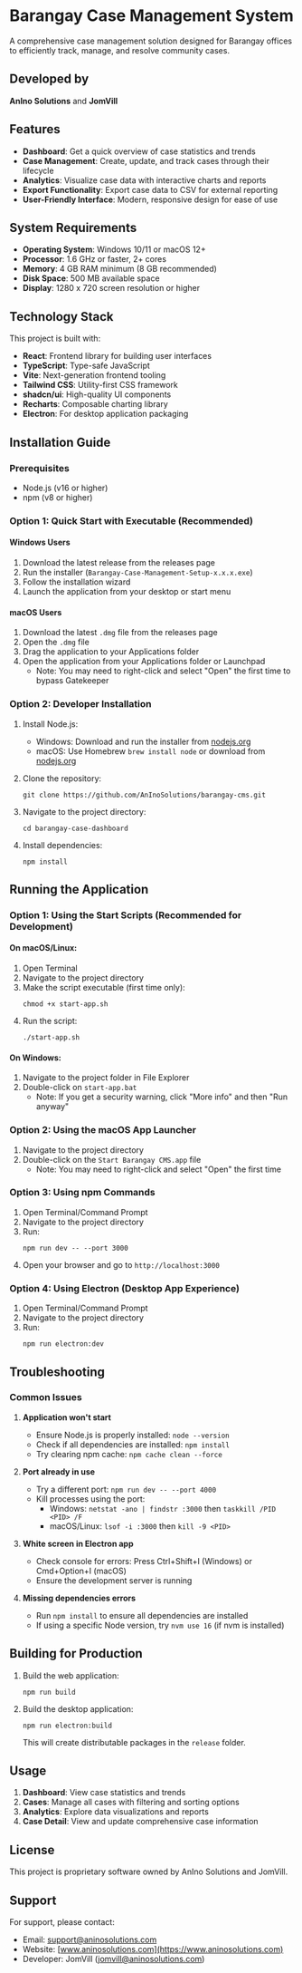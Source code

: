 # Barangay Case Management System

A comprehensive case management solution designed for Barangay offices to efficiently track, manage, and resolve community cases.

## Developed by

**AnIno Solutions** and **JomVill**

## Features

- **Dashboard**: Get a quick overview of case statistics and trends
- **Case Management**: Create, update, and track cases through their lifecycle
- **Analytics**: Visualize case data with interactive charts and reports
- **Export Functionality**: Export case data to CSV for external reporting
- **User-Friendly Interface**: Modern, responsive design for ease of use

## System Requirements

- **Operating System**: Windows 10/11 or macOS 12+
- **Processor**: 1.6 GHz or faster, 2+ cores
- **Memory**: 4 GB RAM minimum (8 GB recommended)
- **Disk Space**: 500 MB available space
- **Display**: 1280 x 720 screen resolution or higher

## Technology Stack

This project is built with:

- **React**: Frontend library for building user interfaces
- **TypeScript**: Type-safe JavaScript
- **Vite**: Next-generation frontend tooling
- **Tailwind CSS**: Utility-first CSS framework
- **shadcn/ui**: High-quality UI components
- **Recharts**: Composable charting library
- **Electron**: For desktop application packaging

## Installation Guide

### Prerequisites

- Node.js (v16 or higher)
- npm (v8 or higher)

### Option 1: Quick Start with Executable (Recommended)

#### Windows Users
1. Download the latest release from the releases page
2. Run the installer (`Barangay-Case-Management-Setup-x.x.x.exe`)
3. Follow the installation wizard
4. Launch the application from your desktop or start menu

#### macOS Users
1. Download the latest `.dmg` file from the releases page
2. Open the `.dmg` file
3. Drag the application to your Applications folder
4. Open the application from your Applications folder or Launchpad
   - Note: You may need to right-click and select "Open" the first time to bypass Gatekeeper

### Option 2: Developer Installation

1. Install Node.js:
   - Windows: Download and run the installer from [nodejs.org](https://nodejs.org/)
   - macOS: Use Homebrew `brew install node` or download from [nodejs.org](https://nodejs.org/)

2. Clone the repository:
   ```
   git clone https://github.com/AnInoSolutions/barangay-cms.git
   ```

3. Navigate to the project directory:
   ```
   cd barangay-case-dashboard
   ```

4. Install dependencies:
   ```
   npm install
   ```

## Running the Application

### Option 1: Using the Start Scripts (Recommended for Development)

#### On macOS/Linux:
1. Open Terminal
2. Navigate to the project directory
3. Make the script executable (first time only):
   ```
   chmod +x start-app.sh
   ```
4. Run the script:
   ```
   ./start-app.sh
   ```
   
#### On Windows:
1. Navigate to the project folder in File Explorer
2. Double-click on `start-app.bat`
   - Note: If you get a security warning, click "More info" and then "Run anyway"

### Option 2: Using the macOS App Launcher

1. Navigate to the project directory
2. Double-click on the `Start Barangay CMS.app` file
   - Note: You may need to right-click and select "Open" the first time

### Option 3: Using npm Commands

1. Open Terminal/Command Prompt
2. Navigate to the project directory
3. Run:
   ```
   npm run dev -- --port 3000
   ```
4. Open your browser and go to `http://localhost:3000`

### Option 4: Using Electron (Desktop App Experience)

1. Open Terminal/Command Prompt
2. Navigate to the project directory
3. Run:
   ```
   npm run electron:dev
   ```

## Troubleshooting

### Common Issues

1. **Application won't start**
   - Ensure Node.js is properly installed: `node --version`
   - Check if all dependencies are installed: `npm install`
   - Try clearing npm cache: `npm cache clean --force`

2. **Port already in use**
   - Try a different port: `npm run dev -- --port 4000`
   - Kill processes using the port:
     - Windows: `netstat -ano | findstr :3000` then `taskkill /PID <PID> /F`
     - macOS/Linux: `lsof -i :3000` then `kill -9 <PID>`

3. **White screen in Electron app**
   - Check console for errors: Press Ctrl+Shift+I (Windows) or Cmd+Option+I (macOS)
   - Ensure the development server is running

4. **Missing dependencies errors**
   - Run `npm install` to ensure all dependencies are installed
   - If using a specific Node version, try `nvm use 16` (if nvm is installed)

## Building for Production

1. Build the web application:
   ```
   npm run build
   ```

2. Build the desktop application:
   ```
   npm run electron:build
   ```
   This will create distributable packages in the `release` folder.

## Usage

1. **Dashboard**: View case statistics and trends
2. **Cases**: Manage all cases with filtering and sorting options
3. **Analytics**: Explore data visualizations and reports
4. **Case Detail**: View and update comprehensive case information

## License

This project is proprietary software owned by AnIno Solutions and JomVill.

## Support

For support, please contact:
- Email: support@aninosolutions.com
- Website: [www.aninosolutions.com](https://www.aninosolutions.com)
- Developer: JomVill (jomvill@aninosolutions.com)

